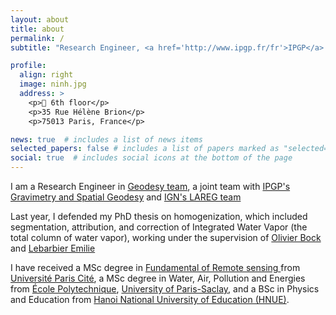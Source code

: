 ```yaml
---
layout: about
title: about
permalink: /
subtitle: "Research Engineer, <a href='http://www.ipgp.fr/fr'>IPGP</a> :fr:"

profile:
  align: right
  image: ninh.jpg
  address: >
    <p>🏢 6th floor</p> 
    <p>35 Rue Hélène Brion</p>
    <p>75013 Paris, France</p>

news: true  # includes a list of news items
selected_papers: false # includes a list of papers marked as "selected={true}"
social: true  # includes social icons at the bottom of the page
---
```


<!-- Write your biography here. Tell the world about yourself. Link to your favorite [subreddit](http://reddit.com). You can put a picture in, too. The code is already in, just name your picture `prof_pic.jpg` and put it in the `img/` folder.

Put your address / P.O. box / other info right below your picture. You can also disable any these elements by editing `profile` property of the YAML header of your `_pages/about.md`. Edit `_bibliography/papers.bib` and Jekyll will render your [publications page](/al-folio/publications/) automatically.

Link to your social media connections, too. This theme is set up to use [Font Awesome icons](http://fortawesome.github.io/Font-Awesome/) and [Academicons](https://jpswalsh.github.io/academicons/), like the ones below. Add your Facebook, Twitter, LinkedIn, Google Scholar, or just disable all of them.
 -->

I am a Research Engineer in [Geodesy team](http://www.ipgp.fr/en/ggs/geodesy), a joint team with [IPGP's Gravimetry and Spatial Geodesy](http://www.ipgp.fr/en/ggs/geodesy) and [IGN's LAREG team](http://recherche.ign.fr/labos/lareg/page.php)

Last year, I defended my PhD thesis on homogenization, which included segmentation, attribution, and correction of Integrated Water Vapor (the total column of water vapor), working under the supervision of
<a href="http://www.ipgp.fr/en/bock-olivier" target="_blank">Olivier Bock</a> and <a href="https://www.parisnanterre.fr/mme-emilie-lebarbier" target="_blank">Lebarbier Emilie</a>

I have received a MSc degree in <a target="_blank" href="https://u-paris.fr/en/master-in-earth-and-planet-sciences-environment-fundamentals-of-remote-sensing-frs/">
Fundamental of Remote sensing
</a> from <a target="_blank" href="https://u-paris.fr/en/">Université Paris Cité</a>, a MSc degree in Water, Air, Pollution and Energies from 
<a target="_blank" href="https://www.polytechnique.edu/en">École Polytechnique</a>, 
<a target="_blank" href="https://www.universite-paris-saclay.fr/en">University of Paris-Saclay</a>, 
and a BSc in Physics and Education from <a target="_blank" href="http://english.hnue.edu.vn/">Hanoi National University of Education (HNUE)</a>.

                    
		    
                
